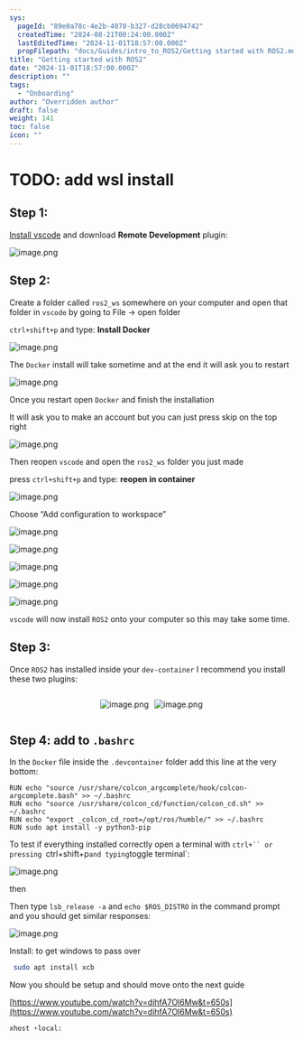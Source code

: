 ```yaml
---
sys:
  pageId: "89e0a78c-4e2b-4070-b327-d28cb0694742"
  createdTime: "2024-08-21T00:24:00.000Z"
  lastEditedTime: "2024-11-01T18:57:00.000Z"
  propFilepath: "docs/Guides/intro_to_ROS2/Getting started with ROS2.md"
title: "Getting started with ROS2"
date: "2024-11-01T18:57:00.000Z"
description: ""
tags:
  - "Onboarding"
author: "Overridden author"
draft: false
weight: 141
toc: false
icon: ""
---
```


# TODO: add wsl install

## Step 1:

[Install vscode](https://code.visualstudio.com/download) and download **Remote Development** plugin:

![image.png](https://prod-files-secure.s3.us-west-2.amazonaws.com/d518164a-d88e-44d1-a4ee-3adb3bd8bce0/efb52993-1881-4a40-b95e-6f020334f022/image.png?X-Amz-Algorithm=AWS4-HMAC-SHA256&X-Amz-Content-Sha256=UNSIGNED-PAYLOAD&X-Amz-Credential=ASIAZI2LB4665LJLUAYD%2F20250330%2Fus-west-2%2Fs3%2Faws4_request&X-Amz-Date=20250330T090724Z&X-Amz-Expires=3600&X-Amz-Security-Token=IQoJb3JpZ2luX2VjECAaCXVzLXdlc3QtMiJHMEUCIDvZT0Gd0ERMQ3hXI1zAoZjN3qf67q91ZihItnvyAjG6AiEA5a%2BUl%2B6TpJyKDzTOlb0XGvZM14uFpt2jYDb0CcwNd%2FMqiAQIif%2F%2F%2F%2F%2F%2F%2F%2F%2F%2FARAAGgw2Mzc0MjMxODM4MDUiDISPo8HeLscPF1T73ircA8HZOukY0Dejn81Lw8sEc29kckEZG%2FW74uf4vkNDbICiF0nXr%2BvVRVsF4RdpN2mDUkhO2ntr%2BbPucOw0orKnKXApc0XDJwIt1KW2IXIYFXeP1KBzhvbgDdqV2EZlcoC7BIbdWFwWwh%2FT8moxk2nOizi3PVXGHD%2BDTZAdypzIsEk9fqXwLjFg1B%2BgE%2BuD1QPGiETTuZr5x0DPWyEwqbvs9vj%2BpSISpEOKtxOThbIliMyqgohV9eZkyZ%2Bfnv%2FF7WAMeeyO3TzUE%2FX9D0T3biqqvvYz%2FVbAzpQH1VwQW5RHfz7CxWYxF1OUIA9kXP3npXovgTfs8ATCMPkt7c%2BeMemmDnCt8oW1kUHa8BuHa0686BJAVbc2pE9t0nzXNUDZJYLGc5ABBAPjBlkyrzZLUbLAUGA3gW479zUVrNGwFlDZhC8SIlxPyHrgiPywHrTTddFj5zbakbS3mVXT%2BYSXn7%2Fk6j%2BYXL6j1vYMwWoDEEGlYfwn76WGqJERroON4cNQxWInegJAR92ATPCRxqW05fi5O5GwtjN8QDmZ%2FPAedDvTInDgtRjuciIptI3crPfUONSTJtPvdpsDbUQCylH2CV%2FraSZ52R6TL0dvvV8bnRBFbvj8t0G48R1Ju5zo7WQaMIPwo78GOqUBkE9emCqgUxp1C7%2B4wMgp0GbhG2WDaRBHGKIFjoeMFYVPN6afz2KrbGKf%2F1NFgkn%2BBjb%2FAnzP32HeHHbD9MnOud4PrJq15%2BXi3Ch1za56P7z%2BJ7mSRNNUrk9RjtvSAuFlWJx6dVju8QBk10JXLhq9laxgnPSIzr1EKzmH%2BvZ%2FL0nEDtBnTYxAikaM3QRI7hBLZhAtnwrSecnewGGemhauabeOgRnH&X-Amz-Signature=42f94a77258a06f0cb03e11ee97bbfd03f4709382657526060f306243ccc7f45&X-Amz-SignedHeaders=host&x-id=GetObject)

## Step 2:

Create a folder called `ros2_ws` somewhere on your computer and open that folder in `vscode` by going to File → open folder 

`ctrl+shift+p` and type: **Install Docker**

![image.png](https://prod-files-secure.s3.us-west-2.amazonaws.com/d518164a-d88e-44d1-a4ee-3adb3bd8bce0/2269dc0e-1cd5-47ff-bceb-c04ad9b2eab0/image.png?X-Amz-Algorithm=AWS4-HMAC-SHA256&X-Amz-Content-Sha256=UNSIGNED-PAYLOAD&X-Amz-Credential=ASIAZI2LB4665LJLUAYD%2F20250330%2Fus-west-2%2Fs3%2Faws4_request&X-Amz-Date=20250330T090724Z&X-Amz-Expires=3600&X-Amz-Security-Token=IQoJb3JpZ2luX2VjECAaCXVzLXdlc3QtMiJHMEUCIDvZT0Gd0ERMQ3hXI1zAoZjN3qf67q91ZihItnvyAjG6AiEA5a%2BUl%2B6TpJyKDzTOlb0XGvZM14uFpt2jYDb0CcwNd%2FMqiAQIif%2F%2F%2F%2F%2F%2F%2F%2F%2F%2FARAAGgw2Mzc0MjMxODM4MDUiDISPo8HeLscPF1T73ircA8HZOukY0Dejn81Lw8sEc29kckEZG%2FW74uf4vkNDbICiF0nXr%2BvVRVsF4RdpN2mDUkhO2ntr%2BbPucOw0orKnKXApc0XDJwIt1KW2IXIYFXeP1KBzhvbgDdqV2EZlcoC7BIbdWFwWwh%2FT8moxk2nOizi3PVXGHD%2BDTZAdypzIsEk9fqXwLjFg1B%2BgE%2BuD1QPGiETTuZr5x0DPWyEwqbvs9vj%2BpSISpEOKtxOThbIliMyqgohV9eZkyZ%2Bfnv%2FF7WAMeeyO3TzUE%2FX9D0T3biqqvvYz%2FVbAzpQH1VwQW5RHfz7CxWYxF1OUIA9kXP3npXovgTfs8ATCMPkt7c%2BeMemmDnCt8oW1kUHa8BuHa0686BJAVbc2pE9t0nzXNUDZJYLGc5ABBAPjBlkyrzZLUbLAUGA3gW479zUVrNGwFlDZhC8SIlxPyHrgiPywHrTTddFj5zbakbS3mVXT%2BYSXn7%2Fk6j%2BYXL6j1vYMwWoDEEGlYfwn76WGqJERroON4cNQxWInegJAR92ATPCRxqW05fi5O5GwtjN8QDmZ%2FPAedDvTInDgtRjuciIptI3crPfUONSTJtPvdpsDbUQCylH2CV%2FraSZ52R6TL0dvvV8bnRBFbvj8t0G48R1Ju5zo7WQaMIPwo78GOqUBkE9emCqgUxp1C7%2B4wMgp0GbhG2WDaRBHGKIFjoeMFYVPN6afz2KrbGKf%2F1NFgkn%2BBjb%2FAnzP32HeHHbD9MnOud4PrJq15%2BXi3Ch1za56P7z%2BJ7mSRNNUrk9RjtvSAuFlWJx6dVju8QBk10JXLhq9laxgnPSIzr1EKzmH%2BvZ%2FL0nEDtBnTYxAikaM3QRI7hBLZhAtnwrSecnewGGemhauabeOgRnH&X-Amz-Signature=9ef9f541ced3e046a31342eaa463038ece8983fa32eff7a4f64c9589ca347fdd&X-Amz-SignedHeaders=host&x-id=GetObject)

The `Docker` install will take sometime and at the end it will ask you to restart

![image.png](https://prod-files-secure.s3.us-west-2.amazonaws.com/d518164a-d88e-44d1-a4ee-3adb3bd8bce0/ed233f78-be33-4b1f-b89c-9c346c0e961e/image.png?X-Amz-Algorithm=AWS4-HMAC-SHA256&X-Amz-Content-Sha256=UNSIGNED-PAYLOAD&X-Amz-Credential=ASIAZI2LB4665LJLUAYD%2F20250330%2Fus-west-2%2Fs3%2Faws4_request&X-Amz-Date=20250330T090724Z&X-Amz-Expires=3600&X-Amz-Security-Token=IQoJb3JpZ2luX2VjECAaCXVzLXdlc3QtMiJHMEUCIDvZT0Gd0ERMQ3hXI1zAoZjN3qf67q91ZihItnvyAjG6AiEA5a%2BUl%2B6TpJyKDzTOlb0XGvZM14uFpt2jYDb0CcwNd%2FMqiAQIif%2F%2F%2F%2F%2F%2F%2F%2F%2F%2FARAAGgw2Mzc0MjMxODM4MDUiDISPo8HeLscPF1T73ircA8HZOukY0Dejn81Lw8sEc29kckEZG%2FW74uf4vkNDbICiF0nXr%2BvVRVsF4RdpN2mDUkhO2ntr%2BbPucOw0orKnKXApc0XDJwIt1KW2IXIYFXeP1KBzhvbgDdqV2EZlcoC7BIbdWFwWwh%2FT8moxk2nOizi3PVXGHD%2BDTZAdypzIsEk9fqXwLjFg1B%2BgE%2BuD1QPGiETTuZr5x0DPWyEwqbvs9vj%2BpSISpEOKtxOThbIliMyqgohV9eZkyZ%2Bfnv%2FF7WAMeeyO3TzUE%2FX9D0T3biqqvvYz%2FVbAzpQH1VwQW5RHfz7CxWYxF1OUIA9kXP3npXovgTfs8ATCMPkt7c%2BeMemmDnCt8oW1kUHa8BuHa0686BJAVbc2pE9t0nzXNUDZJYLGc5ABBAPjBlkyrzZLUbLAUGA3gW479zUVrNGwFlDZhC8SIlxPyHrgiPywHrTTddFj5zbakbS3mVXT%2BYSXn7%2Fk6j%2BYXL6j1vYMwWoDEEGlYfwn76WGqJERroON4cNQxWInegJAR92ATPCRxqW05fi5O5GwtjN8QDmZ%2FPAedDvTInDgtRjuciIptI3crPfUONSTJtPvdpsDbUQCylH2CV%2FraSZ52R6TL0dvvV8bnRBFbvj8t0G48R1Ju5zo7WQaMIPwo78GOqUBkE9emCqgUxp1C7%2B4wMgp0GbhG2WDaRBHGKIFjoeMFYVPN6afz2KrbGKf%2F1NFgkn%2BBjb%2FAnzP32HeHHbD9MnOud4PrJq15%2BXi3Ch1za56P7z%2BJ7mSRNNUrk9RjtvSAuFlWJx6dVju8QBk10JXLhq9laxgnPSIzr1EKzmH%2BvZ%2FL0nEDtBnTYxAikaM3QRI7hBLZhAtnwrSecnewGGemhauabeOgRnH&X-Amz-Signature=2870fbe066f62ea05df39b6f374147d1f632c6ab6ac3f4b0fb855f4675365ebf&X-Amz-SignedHeaders=host&x-id=GetObject)

Once you restart open `Docker` and finish the installation

It will ask you to make an account but you can just press skip on the top right

![image.png](https://prod-files-secure.s3.us-west-2.amazonaws.com/d518164a-d88e-44d1-a4ee-3adb3bd8bce0/21010ad9-1659-4fd9-9f59-9932a09b2a3d/image.png?X-Amz-Algorithm=AWS4-HMAC-SHA256&X-Amz-Content-Sha256=UNSIGNED-PAYLOAD&X-Amz-Credential=ASIAZI2LB4665LJLUAYD%2F20250330%2Fus-west-2%2Fs3%2Faws4_request&X-Amz-Date=20250330T090724Z&X-Amz-Expires=3600&X-Amz-Security-Token=IQoJb3JpZ2luX2VjECAaCXVzLXdlc3QtMiJHMEUCIDvZT0Gd0ERMQ3hXI1zAoZjN3qf67q91ZihItnvyAjG6AiEA5a%2BUl%2B6TpJyKDzTOlb0XGvZM14uFpt2jYDb0CcwNd%2FMqiAQIif%2F%2F%2F%2F%2F%2F%2F%2F%2F%2FARAAGgw2Mzc0MjMxODM4MDUiDISPo8HeLscPF1T73ircA8HZOukY0Dejn81Lw8sEc29kckEZG%2FW74uf4vkNDbICiF0nXr%2BvVRVsF4RdpN2mDUkhO2ntr%2BbPucOw0orKnKXApc0XDJwIt1KW2IXIYFXeP1KBzhvbgDdqV2EZlcoC7BIbdWFwWwh%2FT8moxk2nOizi3PVXGHD%2BDTZAdypzIsEk9fqXwLjFg1B%2BgE%2BuD1QPGiETTuZr5x0DPWyEwqbvs9vj%2BpSISpEOKtxOThbIliMyqgohV9eZkyZ%2Bfnv%2FF7WAMeeyO3TzUE%2FX9D0T3biqqvvYz%2FVbAzpQH1VwQW5RHfz7CxWYxF1OUIA9kXP3npXovgTfs8ATCMPkt7c%2BeMemmDnCt8oW1kUHa8BuHa0686BJAVbc2pE9t0nzXNUDZJYLGc5ABBAPjBlkyrzZLUbLAUGA3gW479zUVrNGwFlDZhC8SIlxPyHrgiPywHrTTddFj5zbakbS3mVXT%2BYSXn7%2Fk6j%2BYXL6j1vYMwWoDEEGlYfwn76WGqJERroON4cNQxWInegJAR92ATPCRxqW05fi5O5GwtjN8QDmZ%2FPAedDvTInDgtRjuciIptI3crPfUONSTJtPvdpsDbUQCylH2CV%2FraSZ52R6TL0dvvV8bnRBFbvj8t0G48R1Ju5zo7WQaMIPwo78GOqUBkE9emCqgUxp1C7%2B4wMgp0GbhG2WDaRBHGKIFjoeMFYVPN6afz2KrbGKf%2F1NFgkn%2BBjb%2FAnzP32HeHHbD9MnOud4PrJq15%2BXi3Ch1za56P7z%2BJ7mSRNNUrk9RjtvSAuFlWJx6dVju8QBk10JXLhq9laxgnPSIzr1EKzmH%2BvZ%2FL0nEDtBnTYxAikaM3QRI7hBLZhAtnwrSecnewGGemhauabeOgRnH&X-Amz-Signature=f49b95ccc2f1d7d89da2f6b84d317078da8b75b4ba65a282682760102315f4f9&X-Amz-SignedHeaders=host&x-id=GetObject)

Then reopen `vscode` and open the `ros2_ws` folder you just made

press `ctrl+shift+p` and type: **reopen in container**

![image.png](https://prod-files-secure.s3.us-west-2.amazonaws.com/d518164a-d88e-44d1-a4ee-3adb3bd8bce0/4e93b8c2-41ad-488c-8095-c74205196118/image.png?X-Amz-Algorithm=AWS4-HMAC-SHA256&X-Amz-Content-Sha256=UNSIGNED-PAYLOAD&X-Amz-Credential=ASIAZI2LB4665LJLUAYD%2F20250330%2Fus-west-2%2Fs3%2Faws4_request&X-Amz-Date=20250330T090724Z&X-Amz-Expires=3600&X-Amz-Security-Token=IQoJb3JpZ2luX2VjECAaCXVzLXdlc3QtMiJHMEUCIDvZT0Gd0ERMQ3hXI1zAoZjN3qf67q91ZihItnvyAjG6AiEA5a%2BUl%2B6TpJyKDzTOlb0XGvZM14uFpt2jYDb0CcwNd%2FMqiAQIif%2F%2F%2F%2F%2F%2F%2F%2F%2F%2FARAAGgw2Mzc0MjMxODM4MDUiDISPo8HeLscPF1T73ircA8HZOukY0Dejn81Lw8sEc29kckEZG%2FW74uf4vkNDbICiF0nXr%2BvVRVsF4RdpN2mDUkhO2ntr%2BbPucOw0orKnKXApc0XDJwIt1KW2IXIYFXeP1KBzhvbgDdqV2EZlcoC7BIbdWFwWwh%2FT8moxk2nOizi3PVXGHD%2BDTZAdypzIsEk9fqXwLjFg1B%2BgE%2BuD1QPGiETTuZr5x0DPWyEwqbvs9vj%2BpSISpEOKtxOThbIliMyqgohV9eZkyZ%2Bfnv%2FF7WAMeeyO3TzUE%2FX9D0T3biqqvvYz%2FVbAzpQH1VwQW5RHfz7CxWYxF1OUIA9kXP3npXovgTfs8ATCMPkt7c%2BeMemmDnCt8oW1kUHa8BuHa0686BJAVbc2pE9t0nzXNUDZJYLGc5ABBAPjBlkyrzZLUbLAUGA3gW479zUVrNGwFlDZhC8SIlxPyHrgiPywHrTTddFj5zbakbS3mVXT%2BYSXn7%2Fk6j%2BYXL6j1vYMwWoDEEGlYfwn76WGqJERroON4cNQxWInegJAR92ATPCRxqW05fi5O5GwtjN8QDmZ%2FPAedDvTInDgtRjuciIptI3crPfUONSTJtPvdpsDbUQCylH2CV%2FraSZ52R6TL0dvvV8bnRBFbvj8t0G48R1Ju5zo7WQaMIPwo78GOqUBkE9emCqgUxp1C7%2B4wMgp0GbhG2WDaRBHGKIFjoeMFYVPN6afz2KrbGKf%2F1NFgkn%2BBjb%2FAnzP32HeHHbD9MnOud4PrJq15%2BXi3Ch1za56P7z%2BJ7mSRNNUrk9RjtvSAuFlWJx6dVju8QBk10JXLhq9laxgnPSIzr1EKzmH%2BvZ%2FL0nEDtBnTYxAikaM3QRI7hBLZhAtnwrSecnewGGemhauabeOgRnH&X-Amz-Signature=8bfb26e01fce4e3895df5a9ec5c22d51df84d72ca2dc2d61d837b52033d374f3&X-Amz-SignedHeaders=host&x-id=GetObject)

Choose “Add configuration to workspace”

![image.png](https://prod-files-secure.s3.us-west-2.amazonaws.com/d518164a-d88e-44d1-a4ee-3adb3bd8bce0/9560b282-5060-4989-ba37-97e7b2c22476/image.png?X-Amz-Algorithm=AWS4-HMAC-SHA256&X-Amz-Content-Sha256=UNSIGNED-PAYLOAD&X-Amz-Credential=ASIAZI2LB4665LJLUAYD%2F20250330%2Fus-west-2%2Fs3%2Faws4_request&X-Amz-Date=20250330T090724Z&X-Amz-Expires=3600&X-Amz-Security-Token=IQoJb3JpZ2luX2VjECAaCXVzLXdlc3QtMiJHMEUCIDvZT0Gd0ERMQ3hXI1zAoZjN3qf67q91ZihItnvyAjG6AiEA5a%2BUl%2B6TpJyKDzTOlb0XGvZM14uFpt2jYDb0CcwNd%2FMqiAQIif%2F%2F%2F%2F%2F%2F%2F%2F%2F%2FARAAGgw2Mzc0MjMxODM4MDUiDISPo8HeLscPF1T73ircA8HZOukY0Dejn81Lw8sEc29kckEZG%2FW74uf4vkNDbICiF0nXr%2BvVRVsF4RdpN2mDUkhO2ntr%2BbPucOw0orKnKXApc0XDJwIt1KW2IXIYFXeP1KBzhvbgDdqV2EZlcoC7BIbdWFwWwh%2FT8moxk2nOizi3PVXGHD%2BDTZAdypzIsEk9fqXwLjFg1B%2BgE%2BuD1QPGiETTuZr5x0DPWyEwqbvs9vj%2BpSISpEOKtxOThbIliMyqgohV9eZkyZ%2Bfnv%2FF7WAMeeyO3TzUE%2FX9D0T3biqqvvYz%2FVbAzpQH1VwQW5RHfz7CxWYxF1OUIA9kXP3npXovgTfs8ATCMPkt7c%2BeMemmDnCt8oW1kUHa8BuHa0686BJAVbc2pE9t0nzXNUDZJYLGc5ABBAPjBlkyrzZLUbLAUGA3gW479zUVrNGwFlDZhC8SIlxPyHrgiPywHrTTddFj5zbakbS3mVXT%2BYSXn7%2Fk6j%2BYXL6j1vYMwWoDEEGlYfwn76WGqJERroON4cNQxWInegJAR92ATPCRxqW05fi5O5GwtjN8QDmZ%2FPAedDvTInDgtRjuciIptI3crPfUONSTJtPvdpsDbUQCylH2CV%2FraSZ52R6TL0dvvV8bnRBFbvj8t0G48R1Ju5zo7WQaMIPwo78GOqUBkE9emCqgUxp1C7%2B4wMgp0GbhG2WDaRBHGKIFjoeMFYVPN6afz2KrbGKf%2F1NFgkn%2BBjb%2FAnzP32HeHHbD9MnOud4PrJq15%2BXi3Ch1za56P7z%2BJ7mSRNNUrk9RjtvSAuFlWJx6dVju8QBk10JXLhq9laxgnPSIzr1EKzmH%2BvZ%2FL0nEDtBnTYxAikaM3QRI7hBLZhAtnwrSecnewGGemhauabeOgRnH&X-Amz-Signature=c3475d97af1cb5fc10e3d1e5cc1036f108b9c95745a6bbce886747fbbfeb50ff&X-Amz-SignedHeaders=host&x-id=GetObject)

![image.png](https://prod-files-secure.s3.us-west-2.amazonaws.com/d518164a-d88e-44d1-a4ee-3adb3bd8bce0/2ee63f81-886b-48e8-a553-dc6e5eac99e4/image.png?X-Amz-Algorithm=AWS4-HMAC-SHA256&X-Amz-Content-Sha256=UNSIGNED-PAYLOAD&X-Amz-Credential=ASIAZI2LB4665LJLUAYD%2F20250330%2Fus-west-2%2Fs3%2Faws4_request&X-Amz-Date=20250330T090724Z&X-Amz-Expires=3600&X-Amz-Security-Token=IQoJb3JpZ2luX2VjECAaCXVzLXdlc3QtMiJHMEUCIDvZT0Gd0ERMQ3hXI1zAoZjN3qf67q91ZihItnvyAjG6AiEA5a%2BUl%2B6TpJyKDzTOlb0XGvZM14uFpt2jYDb0CcwNd%2FMqiAQIif%2F%2F%2F%2F%2F%2F%2F%2F%2F%2FARAAGgw2Mzc0MjMxODM4MDUiDISPo8HeLscPF1T73ircA8HZOukY0Dejn81Lw8sEc29kckEZG%2FW74uf4vkNDbICiF0nXr%2BvVRVsF4RdpN2mDUkhO2ntr%2BbPucOw0orKnKXApc0XDJwIt1KW2IXIYFXeP1KBzhvbgDdqV2EZlcoC7BIbdWFwWwh%2FT8moxk2nOizi3PVXGHD%2BDTZAdypzIsEk9fqXwLjFg1B%2BgE%2BuD1QPGiETTuZr5x0DPWyEwqbvs9vj%2BpSISpEOKtxOThbIliMyqgohV9eZkyZ%2Bfnv%2FF7WAMeeyO3TzUE%2FX9D0T3biqqvvYz%2FVbAzpQH1VwQW5RHfz7CxWYxF1OUIA9kXP3npXovgTfs8ATCMPkt7c%2BeMemmDnCt8oW1kUHa8BuHa0686BJAVbc2pE9t0nzXNUDZJYLGc5ABBAPjBlkyrzZLUbLAUGA3gW479zUVrNGwFlDZhC8SIlxPyHrgiPywHrTTddFj5zbakbS3mVXT%2BYSXn7%2Fk6j%2BYXL6j1vYMwWoDEEGlYfwn76WGqJERroON4cNQxWInegJAR92ATPCRxqW05fi5O5GwtjN8QDmZ%2FPAedDvTInDgtRjuciIptI3crPfUONSTJtPvdpsDbUQCylH2CV%2FraSZ52R6TL0dvvV8bnRBFbvj8t0G48R1Ju5zo7WQaMIPwo78GOqUBkE9emCqgUxp1C7%2B4wMgp0GbhG2WDaRBHGKIFjoeMFYVPN6afz2KrbGKf%2F1NFgkn%2BBjb%2FAnzP32HeHHbD9MnOud4PrJq15%2BXi3Ch1za56P7z%2BJ7mSRNNUrk9RjtvSAuFlWJx6dVju8QBk10JXLhq9laxgnPSIzr1EKzmH%2BvZ%2FL0nEDtBnTYxAikaM3QRI7hBLZhAtnwrSecnewGGemhauabeOgRnH&X-Amz-Signature=39ab0d191cb5ba24fde95b1d651bd5a34ca117211aef4f12dbc12560e902bfbc&X-Amz-SignedHeaders=host&x-id=GetObject)

![image.png](https://prod-files-secure.s3.us-west-2.amazonaws.com/d518164a-d88e-44d1-a4ee-3adb3bd8bce0/ae1580b2-b048-407e-aed9-b584224a7a04/image.png?X-Amz-Algorithm=AWS4-HMAC-SHA256&X-Amz-Content-Sha256=UNSIGNED-PAYLOAD&X-Amz-Credential=ASIAZI2LB4665LJLUAYD%2F20250330%2Fus-west-2%2Fs3%2Faws4_request&X-Amz-Date=20250330T090724Z&X-Amz-Expires=3600&X-Amz-Security-Token=IQoJb3JpZ2luX2VjECAaCXVzLXdlc3QtMiJHMEUCIDvZT0Gd0ERMQ3hXI1zAoZjN3qf67q91ZihItnvyAjG6AiEA5a%2BUl%2B6TpJyKDzTOlb0XGvZM14uFpt2jYDb0CcwNd%2FMqiAQIif%2F%2F%2F%2F%2F%2F%2F%2F%2F%2FARAAGgw2Mzc0MjMxODM4MDUiDISPo8HeLscPF1T73ircA8HZOukY0Dejn81Lw8sEc29kckEZG%2FW74uf4vkNDbICiF0nXr%2BvVRVsF4RdpN2mDUkhO2ntr%2BbPucOw0orKnKXApc0XDJwIt1KW2IXIYFXeP1KBzhvbgDdqV2EZlcoC7BIbdWFwWwh%2FT8moxk2nOizi3PVXGHD%2BDTZAdypzIsEk9fqXwLjFg1B%2BgE%2BuD1QPGiETTuZr5x0DPWyEwqbvs9vj%2BpSISpEOKtxOThbIliMyqgohV9eZkyZ%2Bfnv%2FF7WAMeeyO3TzUE%2FX9D0T3biqqvvYz%2FVbAzpQH1VwQW5RHfz7CxWYxF1OUIA9kXP3npXovgTfs8ATCMPkt7c%2BeMemmDnCt8oW1kUHa8BuHa0686BJAVbc2pE9t0nzXNUDZJYLGc5ABBAPjBlkyrzZLUbLAUGA3gW479zUVrNGwFlDZhC8SIlxPyHrgiPywHrTTddFj5zbakbS3mVXT%2BYSXn7%2Fk6j%2BYXL6j1vYMwWoDEEGlYfwn76WGqJERroON4cNQxWInegJAR92ATPCRxqW05fi5O5GwtjN8QDmZ%2FPAedDvTInDgtRjuciIptI3crPfUONSTJtPvdpsDbUQCylH2CV%2FraSZ52R6TL0dvvV8bnRBFbvj8t0G48R1Ju5zo7WQaMIPwo78GOqUBkE9emCqgUxp1C7%2B4wMgp0GbhG2WDaRBHGKIFjoeMFYVPN6afz2KrbGKf%2F1NFgkn%2BBjb%2FAnzP32HeHHbD9MnOud4PrJq15%2BXi3Ch1za56P7z%2BJ7mSRNNUrk9RjtvSAuFlWJx6dVju8QBk10JXLhq9laxgnPSIzr1EKzmH%2BvZ%2FL0nEDtBnTYxAikaM3QRI7hBLZhAtnwrSecnewGGemhauabeOgRnH&X-Amz-Signature=d8636e78924b2b3adde0dd7803305b954e59bdbf3c36961cc0716d02591532b4&X-Amz-SignedHeaders=host&x-id=GetObject)

![image.png](https://prod-files-secure.s3.us-west-2.amazonaws.com/d518164a-d88e-44d1-a4ee-3adb3bd8bce0/53255b28-f75e-430f-b9e3-c0ac8577e42b/image.png?X-Amz-Algorithm=AWS4-HMAC-SHA256&X-Amz-Content-Sha256=UNSIGNED-PAYLOAD&X-Amz-Credential=ASIAZI2LB4665LJLUAYD%2F20250330%2Fus-west-2%2Fs3%2Faws4_request&X-Amz-Date=20250330T090724Z&X-Amz-Expires=3600&X-Amz-Security-Token=IQoJb3JpZ2luX2VjECAaCXVzLXdlc3QtMiJHMEUCIDvZT0Gd0ERMQ3hXI1zAoZjN3qf67q91ZihItnvyAjG6AiEA5a%2BUl%2B6TpJyKDzTOlb0XGvZM14uFpt2jYDb0CcwNd%2FMqiAQIif%2F%2F%2F%2F%2F%2F%2F%2F%2F%2FARAAGgw2Mzc0MjMxODM4MDUiDISPo8HeLscPF1T73ircA8HZOukY0Dejn81Lw8sEc29kckEZG%2FW74uf4vkNDbICiF0nXr%2BvVRVsF4RdpN2mDUkhO2ntr%2BbPucOw0orKnKXApc0XDJwIt1KW2IXIYFXeP1KBzhvbgDdqV2EZlcoC7BIbdWFwWwh%2FT8moxk2nOizi3PVXGHD%2BDTZAdypzIsEk9fqXwLjFg1B%2BgE%2BuD1QPGiETTuZr5x0DPWyEwqbvs9vj%2BpSISpEOKtxOThbIliMyqgohV9eZkyZ%2Bfnv%2FF7WAMeeyO3TzUE%2FX9D0T3biqqvvYz%2FVbAzpQH1VwQW5RHfz7CxWYxF1OUIA9kXP3npXovgTfs8ATCMPkt7c%2BeMemmDnCt8oW1kUHa8BuHa0686BJAVbc2pE9t0nzXNUDZJYLGc5ABBAPjBlkyrzZLUbLAUGA3gW479zUVrNGwFlDZhC8SIlxPyHrgiPywHrTTddFj5zbakbS3mVXT%2BYSXn7%2Fk6j%2BYXL6j1vYMwWoDEEGlYfwn76WGqJERroON4cNQxWInegJAR92ATPCRxqW05fi5O5GwtjN8QDmZ%2FPAedDvTInDgtRjuciIptI3crPfUONSTJtPvdpsDbUQCylH2CV%2FraSZ52R6TL0dvvV8bnRBFbvj8t0G48R1Ju5zo7WQaMIPwo78GOqUBkE9emCqgUxp1C7%2B4wMgp0GbhG2WDaRBHGKIFjoeMFYVPN6afz2KrbGKf%2F1NFgkn%2BBjb%2FAnzP32HeHHbD9MnOud4PrJq15%2BXi3Ch1za56P7z%2BJ7mSRNNUrk9RjtvSAuFlWJx6dVju8QBk10JXLhq9laxgnPSIzr1EKzmH%2BvZ%2FL0nEDtBnTYxAikaM3QRI7hBLZhAtnwrSecnewGGemhauabeOgRnH&X-Amz-Signature=b39b20f82655c2a148dd3cdab4e341d942a67cab8132de0f7f5cae7deed4f968&X-Amz-SignedHeaders=host&x-id=GetObject)

![image.png](https://prod-files-secure.s3.us-west-2.amazonaws.com/d518164a-d88e-44d1-a4ee-3adb3bd8bce0/7c562767-5af9-4ffb-97d1-327bcdf4ee00/image.png?X-Amz-Algorithm=AWS4-HMAC-SHA256&X-Amz-Content-Sha256=UNSIGNED-PAYLOAD&X-Amz-Credential=ASIAZI2LB4665LJLUAYD%2F20250330%2Fus-west-2%2Fs3%2Faws4_request&X-Amz-Date=20250330T090724Z&X-Amz-Expires=3600&X-Amz-Security-Token=IQoJb3JpZ2luX2VjECAaCXVzLXdlc3QtMiJHMEUCIDvZT0Gd0ERMQ3hXI1zAoZjN3qf67q91ZihItnvyAjG6AiEA5a%2BUl%2B6TpJyKDzTOlb0XGvZM14uFpt2jYDb0CcwNd%2FMqiAQIif%2F%2F%2F%2F%2F%2F%2F%2F%2F%2FARAAGgw2Mzc0MjMxODM4MDUiDISPo8HeLscPF1T73ircA8HZOukY0Dejn81Lw8sEc29kckEZG%2FW74uf4vkNDbICiF0nXr%2BvVRVsF4RdpN2mDUkhO2ntr%2BbPucOw0orKnKXApc0XDJwIt1KW2IXIYFXeP1KBzhvbgDdqV2EZlcoC7BIbdWFwWwh%2FT8moxk2nOizi3PVXGHD%2BDTZAdypzIsEk9fqXwLjFg1B%2BgE%2BuD1QPGiETTuZr5x0DPWyEwqbvs9vj%2BpSISpEOKtxOThbIliMyqgohV9eZkyZ%2Bfnv%2FF7WAMeeyO3TzUE%2FX9D0T3biqqvvYz%2FVbAzpQH1VwQW5RHfz7CxWYxF1OUIA9kXP3npXovgTfs8ATCMPkt7c%2BeMemmDnCt8oW1kUHa8BuHa0686BJAVbc2pE9t0nzXNUDZJYLGc5ABBAPjBlkyrzZLUbLAUGA3gW479zUVrNGwFlDZhC8SIlxPyHrgiPywHrTTddFj5zbakbS3mVXT%2BYSXn7%2Fk6j%2BYXL6j1vYMwWoDEEGlYfwn76WGqJERroON4cNQxWInegJAR92ATPCRxqW05fi5O5GwtjN8QDmZ%2FPAedDvTInDgtRjuciIptI3crPfUONSTJtPvdpsDbUQCylH2CV%2FraSZ52R6TL0dvvV8bnRBFbvj8t0G48R1Ju5zo7WQaMIPwo78GOqUBkE9emCqgUxp1C7%2B4wMgp0GbhG2WDaRBHGKIFjoeMFYVPN6afz2KrbGKf%2F1NFgkn%2BBjb%2FAnzP32HeHHbD9MnOud4PrJq15%2BXi3Ch1za56P7z%2BJ7mSRNNUrk9RjtvSAuFlWJx6dVju8QBk10JXLhq9laxgnPSIzr1EKzmH%2BvZ%2FL0nEDtBnTYxAikaM3QRI7hBLZhAtnwrSecnewGGemhauabeOgRnH&X-Amz-Signature=4af380adb1cfbe83f77715291939fb4ac55aa64f7dbc077fa96dc97e673b0f8a&X-Amz-SignedHeaders=host&x-id=GetObject)

`vscode` will now install `ROS2` onto your computer so this may take some time.

## Step 3:

Once `ROS2` has installed inside your `dev-container` I recommend you install these two plugins:

<div style="display: flex;flex-direction: row; column-gap:10px; max-width: 630px;justify-content: center;">
<div>

![image.png](https://prod-files-secure.s3.us-west-2.amazonaws.com/d518164a-d88e-44d1-a4ee-3adb3bd8bce0/3fc3d550-5a54-4ba1-ba6b-faa01cdb7369/image.png?X-Amz-Algorithm=AWS4-HMAC-SHA256&X-Amz-Content-Sha256=UNSIGNED-PAYLOAD&X-Amz-Credential=ASIAZI2LB4665EZLMQJN%2F20250330%2Fus-west-2%2Fs3%2Faws4_request&X-Amz-Date=20250330T090725Z&X-Amz-Expires=3600&X-Amz-Security-Token=IQoJb3JpZ2luX2VjECAaCXVzLXdlc3QtMiJHMEUCIFuhWHzXOPx9dnjH4RAwgUQlojuK7SstMAarwMDI%2Bpc%2FAiEA%2Fy5webYpC4dXSRrPeSOrfOJGIcZ70lVxB9Chu%2FajeTYqiAQIif%2F%2F%2F%2F%2F%2F%2F%2F%2F%2FARAAGgw2Mzc0MjMxODM4MDUiDJV4nXtzH413I%2BD2WircA6UbQjVTL2yTRzW3GytVLMdXKKSuKRwDxfHyafGH2HrpnPfEjRy4vim98%2FPPrPZuNCVc7tm9n%2FKpv%2F6%2BguMHjLGSN3EI6kvrxmKsbS8y%2FKQo3o3BItI7AILSKhKXU%2FTvSa3GczlgkVwqzgoVHse5xxMee32KF8QH24Ax%2Bjg35Ba1i%2BIjRu%2BSyP19dhhV8nKZSfLcndMbfdZk495XgJ77drfwpTEpuskLvg5eBwCy5qTQ1gviEey21f8wvupALjEE2FLGH%2BHZTbXxiVK4EO8MYwtK8yODPuf21muY55cr%2BD2YU2P%2B6HhbyBr7cM0UbOiZC5H04an3TcFqLHADvr3jmVHsk0IQMXCwgnYEKM9uB00V5o5pA8uDaoEdjiMGpF8gpz3YILLihv5DVyP6OFFDr%2BAlXTRLZbOKO8Ga1hiIA2s0nnRd7h0ysTfH3DnVzLkr%2BYeO2QbdnFbQmHyfzwNSLA32oWJlpFfCkaHuT8gaW6ajkLsbwUl%2FkAAdAWA8Un3QL17zujEOIvtnL9JgED4kmFOQoopVaIabLSXXTjAwfE0hmfoImNHD%2FhdhymMNaQF3OnrfDg5ghn3FKTWOGDi6rOwI3BkEbX3qmFNmKFYDdZ7DiDK8YBQs6sGO1ceAMNzvo78GOqUB2VxUsO8vMPDeUoTvmL7IsgCu%2BcqFBJC8PVXSvZ4gFmwEr216oiddswxgDG2bZA8WpQJBMzEb6wDyrr7bjYINR7HSAX94rk3AepNKnjKbYE4a1jkxMcONbidghboZu41KYKkiM2Tk9qec2WxHPUO9cznpISRvNpTesv9nXt8AGEx5GT79lE99GbZKOsIq7SJdCOUNlSLfpuY1n%2FIujfMC79TTXtOX&X-Amz-Signature=0cef9a5c30560405f0b8d04e64612cdb34fa1aefd5bf196c6a2197a761908471&X-Amz-SignedHeaders=host&x-id=GetObject)

</div>
<div>

![image.png](https://prod-files-secure.s3.us-west-2.amazonaws.com/d518164a-d88e-44d1-a4ee-3adb3bd8bce0/d994cc66-13c2-4093-a5a3-f84cf4601a82/image.png?X-Amz-Algorithm=AWS4-HMAC-SHA256&X-Amz-Content-Sha256=UNSIGNED-PAYLOAD&X-Amz-Credential=ASIAZI2LB4666BCP74YK%2F20250330%2Fus-west-2%2Fs3%2Faws4_request&X-Amz-Date=20250330T090726Z&X-Amz-Expires=3600&X-Amz-Security-Token=IQoJb3JpZ2luX2VjECAaCXVzLXdlc3QtMiJHMEUCIQD600dRnB89sl3g%2BNZmgsR4286yndwqbvj6WXBWh9W2sQIgLYmrHJLm%2Fub%2B54vqRALGniv5oZlSXIE9hCv0fCPUmh0qiAQIif%2F%2F%2F%2F%2F%2F%2F%2F%2F%2FARAAGgw2Mzc0MjMxODM4MDUiDCrc%2FDizhoUvc7WaHSrcA8HN4jexQVQJQwKEEO7of3qeJMAQVNSiEfyWI8UNQD2kxud6wMbfZR3y%2BL%2B0J2mZOP8PlRcBwuvnA1kk5YFSa95riRxeI3V%2BBLr%2BeCxL3hrbIEd1Iarr2KYH%2Bc0Yugo8MndPEkB9YrLVZsstyYjBHYVgghyuEXkxNEE7VcjPEKcEl%2BPpPa0uZ2Zg9HO3aAXlnA7JX4NMnVwj4MVplk8mH0yglJADCXr79Ojj0TfhEkR84Pmeqb896Ryz1Lsc7wildGM086XVEeAQtEButP2LAcyfsNv%2B1TQmeP7beQgbRoOFQWD7s0W9GT76Y4o%2FfWmzenoVYq1LTuXbAbEiziYU0x%2Fg%2FL9vJf43Fk8xBLi8n%2B5XzQDRit%2FXCvc7FBjMLekd8tWEbnmJ4FPHfwn6xWm%2FIq7CezOSfyL7KaW1wgGgWIJ8OK%2FjuymRM6k%2Fi84E%2FOciqDcxSbWqAMrE%2Bsj46LXvcM5w4tnJxKQnQbPydUfwgyLoEw%2Ffsl82lEBZRjXyH343k4xQtPnwaWZp7C1fZ27JWL7BGkCcq3SKbFPIs0FiOKHbIERWgEBrvt%2FX8m5bE%2FtfVmJuhLeuiDltucOS3%2BJOmm%2FtdwkutSp6z6WfKP%2FruzgGxE%2BBVjz5AA3%2B9dmuMPDvo78GOqUByrK%2FxtkO%2BsCHYR4UBhQfo1wLqA1BEgWyLt4ieukEX0lFAZoQ7ZN2BqQj%2BICD0%2BILUiw0buz0hOf6mFT93mEVdiuFOB3olTr66bxFKC1JU8EAYR6pq73eLCKqlGdZXYmOjv%2FO7rJ2xmYYOLDiXlEL1NewI5fzdAomsB1bGhQtwQmFJEmeja6k355%2FFeXrCt3wYBC3uEfDg8H0Hn5Aq6yjexfA%2Ft17&X-Amz-Signature=ea0f34371fcadc85a85cc74d0248905df532512a3042081c8fc78593678e3a41&X-Amz-SignedHeaders=host&x-id=GetObject)

</div>
</div>

## Step 4: add to `.bashrc`

In the `Docker` file inside the `.devcontainer` folder add this line at the very bottom: 

```docker
RUN echo "source /usr/share/colcon_argcomplete/hook/colcon-argcomplete.bash" >> ~/.bashrc
RUN echo "source /usr/share/colcon_cd/function/colcon_cd.sh" >> ~/.bashrc
RUN echo "export _colcon_cd_root=/opt/ros/humble/" >> ~/.bashrc
RUN sudo apt install -y python3-pip 
```

To test if everything installed correctly open a terminal with `ctrl+`` or pressing `ctrl+shift+p` and typing `toggle terminal`:

![image.png](https://prod-files-secure.s3.us-west-2.amazonaws.com/d518164a-d88e-44d1-a4ee-3adb3bd8bce0/6a4943d8-b04e-4c02-9a58-775f3384d1a5/image.png?X-Amz-Algorithm=AWS4-HMAC-SHA256&X-Amz-Content-Sha256=UNSIGNED-PAYLOAD&X-Amz-Credential=ASIAZI2LB4665LJLUAYD%2F20250330%2Fus-west-2%2Fs3%2Faws4_request&X-Amz-Date=20250330T090724Z&X-Amz-Expires=3600&X-Amz-Security-Token=IQoJb3JpZ2luX2VjECAaCXVzLXdlc3QtMiJHMEUCIDvZT0Gd0ERMQ3hXI1zAoZjN3qf67q91ZihItnvyAjG6AiEA5a%2BUl%2B6TpJyKDzTOlb0XGvZM14uFpt2jYDb0CcwNd%2FMqiAQIif%2F%2F%2F%2F%2F%2F%2F%2F%2F%2FARAAGgw2Mzc0MjMxODM4MDUiDISPo8HeLscPF1T73ircA8HZOukY0Dejn81Lw8sEc29kckEZG%2FW74uf4vkNDbICiF0nXr%2BvVRVsF4RdpN2mDUkhO2ntr%2BbPucOw0orKnKXApc0XDJwIt1KW2IXIYFXeP1KBzhvbgDdqV2EZlcoC7BIbdWFwWwh%2FT8moxk2nOizi3PVXGHD%2BDTZAdypzIsEk9fqXwLjFg1B%2BgE%2BuD1QPGiETTuZr5x0DPWyEwqbvs9vj%2BpSISpEOKtxOThbIliMyqgohV9eZkyZ%2Bfnv%2FF7WAMeeyO3TzUE%2FX9D0T3biqqvvYz%2FVbAzpQH1VwQW5RHfz7CxWYxF1OUIA9kXP3npXovgTfs8ATCMPkt7c%2BeMemmDnCt8oW1kUHa8BuHa0686BJAVbc2pE9t0nzXNUDZJYLGc5ABBAPjBlkyrzZLUbLAUGA3gW479zUVrNGwFlDZhC8SIlxPyHrgiPywHrTTddFj5zbakbS3mVXT%2BYSXn7%2Fk6j%2BYXL6j1vYMwWoDEEGlYfwn76WGqJERroON4cNQxWInegJAR92ATPCRxqW05fi5O5GwtjN8QDmZ%2FPAedDvTInDgtRjuciIptI3crPfUONSTJtPvdpsDbUQCylH2CV%2FraSZ52R6TL0dvvV8bnRBFbvj8t0G48R1Ju5zo7WQaMIPwo78GOqUBkE9emCqgUxp1C7%2B4wMgp0GbhG2WDaRBHGKIFjoeMFYVPN6afz2KrbGKf%2F1NFgkn%2BBjb%2FAnzP32HeHHbD9MnOud4PrJq15%2BXi3Ch1za56P7z%2BJ7mSRNNUrk9RjtvSAuFlWJx6dVju8QBk10JXLhq9laxgnPSIzr1EKzmH%2BvZ%2FL0nEDtBnTYxAikaM3QRI7hBLZhAtnwrSecnewGGemhauabeOgRnH&X-Amz-Signature=e617509b4979f5e3239ef624cf990aba8334f957794589fcf675568149cb526d&X-Amz-SignedHeaders=host&x-id=GetObject)

then 

Then type `lsb_release -a` and `echo $ROS_DISTRO` in the command prompt and you should get similar responses:

![image.png](https://prod-files-secure.s3.us-west-2.amazonaws.com/d518164a-d88e-44d1-a4ee-3adb3bd8bce0/3e635dec-a805-4e85-8b9e-d000e5b71a4e/image.png?X-Amz-Algorithm=AWS4-HMAC-SHA256&X-Amz-Content-Sha256=UNSIGNED-PAYLOAD&X-Amz-Credential=ASIAZI2LB4665LJLUAYD%2F20250330%2Fus-west-2%2Fs3%2Faws4_request&X-Amz-Date=20250330T090724Z&X-Amz-Expires=3600&X-Amz-Security-Token=IQoJb3JpZ2luX2VjECAaCXVzLXdlc3QtMiJHMEUCIDvZT0Gd0ERMQ3hXI1zAoZjN3qf67q91ZihItnvyAjG6AiEA5a%2BUl%2B6TpJyKDzTOlb0XGvZM14uFpt2jYDb0CcwNd%2FMqiAQIif%2F%2F%2F%2F%2F%2F%2F%2F%2F%2FARAAGgw2Mzc0MjMxODM4MDUiDISPo8HeLscPF1T73ircA8HZOukY0Dejn81Lw8sEc29kckEZG%2FW74uf4vkNDbICiF0nXr%2BvVRVsF4RdpN2mDUkhO2ntr%2BbPucOw0orKnKXApc0XDJwIt1KW2IXIYFXeP1KBzhvbgDdqV2EZlcoC7BIbdWFwWwh%2FT8moxk2nOizi3PVXGHD%2BDTZAdypzIsEk9fqXwLjFg1B%2BgE%2BuD1QPGiETTuZr5x0DPWyEwqbvs9vj%2BpSISpEOKtxOThbIliMyqgohV9eZkyZ%2Bfnv%2FF7WAMeeyO3TzUE%2FX9D0T3biqqvvYz%2FVbAzpQH1VwQW5RHfz7CxWYxF1OUIA9kXP3npXovgTfs8ATCMPkt7c%2BeMemmDnCt8oW1kUHa8BuHa0686BJAVbc2pE9t0nzXNUDZJYLGc5ABBAPjBlkyrzZLUbLAUGA3gW479zUVrNGwFlDZhC8SIlxPyHrgiPywHrTTddFj5zbakbS3mVXT%2BYSXn7%2Fk6j%2BYXL6j1vYMwWoDEEGlYfwn76WGqJERroON4cNQxWInegJAR92ATPCRxqW05fi5O5GwtjN8QDmZ%2FPAedDvTInDgtRjuciIptI3crPfUONSTJtPvdpsDbUQCylH2CV%2FraSZ52R6TL0dvvV8bnRBFbvj8t0G48R1Ju5zo7WQaMIPwo78GOqUBkE9emCqgUxp1C7%2B4wMgp0GbhG2WDaRBHGKIFjoeMFYVPN6afz2KrbGKf%2F1NFgkn%2BBjb%2FAnzP32HeHHbD9MnOud4PrJq15%2BXi3Ch1za56P7z%2BJ7mSRNNUrk9RjtvSAuFlWJx6dVju8QBk10JXLhq9laxgnPSIzr1EKzmH%2BvZ%2FL0nEDtBnTYxAikaM3QRI7hBLZhAtnwrSecnewGGemhauabeOgRnH&X-Amz-Signature=56c8adafd825fde364249210a47bfa6fbdac8ea502def3d4c0774c32b5f809f7&X-Amz-SignedHeaders=host&x-id=GetObject)

Install:  to get windows to pass over

```bash
 sudo apt install xcb
```

Now you should be setup and should move onto the next guide 

[https://www.youtube.com/watch?v=dihfA7Ol6Mw&t=650s](https://www.youtube.com/watch?v=dihfA7Ol6Mw&t=650s)

```python
xhost +local:
```
